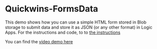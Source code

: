 # Quickwins-FormsData
This demo shows how you can use a simple HTML form stored in Blob storage to submit data and store it as JSON (or any other format) in Logic Apps. For the instructions and code, to to [the instructions](QuickwinsFormsData.md)

You can find the [video demo here](https://youtu.be/PGnwvwJKs4g)
